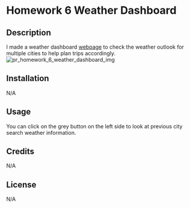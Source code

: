# Homework 6 Weather Dashboard

## Description

I made a weather dashboard <a href="https://parros.github.io/pr_homework_6_weather_dashboard/" target="_blank">webpage</a> to check the weather outlook for multiple cities to help plan trips accordingly.
![pr_homework_6_weather_dashboard_img](https://github.com/parros/pr_homework_6_weather_dashboard/assets/161364350/93d14a12-5477-4c75-a8f8-89ecdfcb3e5d)


## Installation

N/A

## Usage

You can click on the grey button on the left side to look at previous city search weather information.

## Credits

N/A

## License

N/A
